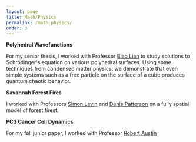 ```yaml
---
layout: page
title: Math/Physics
permalink: /math_physics/
order: 3
---
```


<b>Polyhedral Wavefunctions</b>

For my senior thesis, I worked with Professor [Biao Lian](https://phy.princeton.edu/people/biao-lian) to study solutions to Schrödinger's equation 
on various polyhedral surfaces. Using some techniques from condensed matter physics, we demonstrate that even simple systems such as a free particle 
on the surface of a cube produces quantum chaotic behavior. 


<b>Savannah Forest Fires</b>

I worked with Professors [Simon Levin](https://slevin.princeton.edu/) and [Denis Patterson](https://denispatterson.com/) on a fully spatial model of forest firest. 


<b>PC3 Cancer Cell Dynamics</b>

For my fall junior paper, I worked with Professor [Robert Austin](https://austingroup.princeton.edu/)